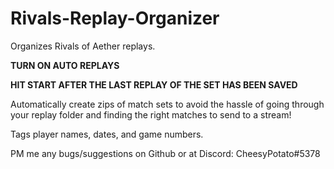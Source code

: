 # Rivals-Replay-Organizer
Organizes Rivals of Aether replays.

**TURN ON AUTO REPLAYS**

**HIT START AFTER THE LAST REPLAY OF THE SET HAS BEEN SAVED**

Automatically create zips of match sets to avoid the hassle of going through your replay folder and finding the right matches to send to a stream!

Tags player names, dates, and game numbers.

PM me any bugs/suggestions on Github or at Discord: CheesyPotato#5378
